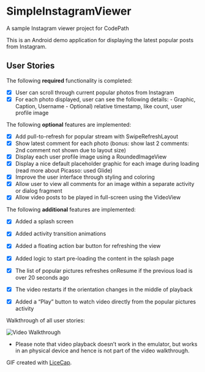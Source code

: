 # SimpleInstagramViewer
A sample Instagram viewer project for CodePath

This is an Android demo application for displaying the latest popular posts from Instagram.

## User Stories

The following **required** functionality is completed:

* [x] User can scroll through current popular photos from Instagram
* [x] For each photo displayed, user can see the following details:
      - Graphic, Caption, Username
      - Optional) relative timestamp, like count, user profile image  

The following **optional** features are implemented:

* [x] Add pull-to-refresh for popular stream with SwipeRefreshLayout
* [x] Show latest comment for each photo (bonus: show last 2 comments: 2nd comment not shown due to layout size)
* [x] Display each user profile image using a RoundedImageView
* [x] Display a nice default placeholder graphic for each image during loading (read more about Picasso: used Glide)
* [x] Improve the user interface through styling and coloring
* [x] Allow user to view all comments for an image within a separate activity or dialog fragment
* [x] Allow video posts to be played in full-screen using the VideoView

The following **additional** features are implemented:

* [x] Added a splash screen
* [x] Added activity transition animations
* [x] Added a floating action bar button for refreshing the view
* [x] Added logic to start pre-loading the content in the splash page
* [x] The list of popular pictures refreshes onResume if the previous load is over 20 seconds ago
* [x] The video restarts if the orientation changes in the middle of playback
* [x] Added a “Play” button to watch video directly from the popular pictures activity


Walkthrough of all user stories:

![Video Walkthrough](InstagramTester.gif)
* Please note that video playback doesn’t work in the emulator, but works in an physical device and hence is not part of the video walkthrough.

GIF created with [LiceCap](http://www.cockos.com/licecap/).

